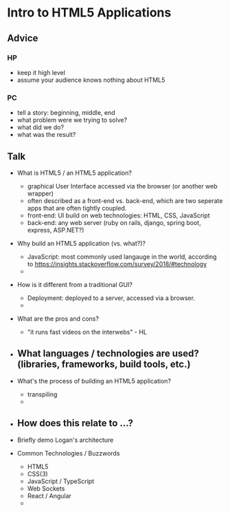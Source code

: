 
# Intro to HTML5 Applications

## Advice

### HP

- keep it high level
- assume your audience knows nothing about HTML5


### PC

- tell a story: beginning, middle, end
- what problem were we trying to solve?
- what did we do?
- what was the result?


## Talk

- What is HTML5 / an HTML5 application?
	- graphical User Interface accessed via the browser (or another web wrapper)
	- often described as a front-end vs. back-end, which are two seperate apps that are often tightly coupled.
	- front-end: UI build on web technologies: HTML, CSS, JavaScript
	- back-end: any web server (ruby on rails, django, spring boot, express, ASP.NET?)

- Why build an HTML5 application (vs. what?)?
	- JavaScript: most commonly used langauge in the world, according to https://insights.stackoverflow.com/survey/2018/#technology
	- 

- How is it different from a traditional GUI?
	- Deployment: deployed to a server, accessed via a browser.
	- 


- What are the pros and cons?
	- "it runs fast videos on the interwebs" - HL

- What languages / technologies are used? (libraries, frameworks, build tools, etc.)
	- 

- What's the process of building an HTML5 application?
	- transpiling
	- 

- How does this relate to ...?
	- 


- Briefly demo Logan's architecture
- Common Technologies / Buzzwords
	 - HTML5
	 - CSS(3)
	 - JavaScript / TypeScript
	 - Web Sockets
	 - React / Angular
	 - 
